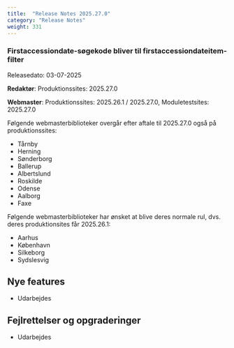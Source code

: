 ```yaml
---
title:  "Release Notes 2025.27.0"
category: "Release Notes"
weight: 331
---  
```


###  Firstaccessiondate-søgekode bliver til firstaccessiondateitem-filter

Releasedato: 03-07-2025

**Redaktør**: Produktionssites: 2025.27.0

**Webmaster**: Produktionssites: 2025.26.1 / 2025.27.0, Moduletestsites: 2025.27.0

Følgende webmasterbiblioteker overgår efter aftale til 2025.27.0 også på produktionssites:
- Tårnby
- Herning
- Sønderborg
- Ballerup
- Albertslund
- Roskilde
- Odense
- Aalborg
- Faxe

Følgende webmasterbiblioteker har ønsket at blive deres normale rul, dvs. deres produktionsites får 2025.26.1:
- Aarhus
- København
- Silkeborg
- Sydslesvig

## Nye features
- Udarbejdes

## Fejlrettelser og opgraderinger
- Udarbejdes
